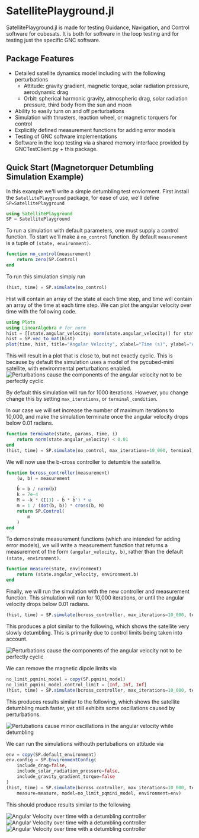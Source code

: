 # SatellitePlayground.jl

SatellitePlayground.jl is made for testing Guidance, Navigation, and Control software for cubesats. It is both for software in the loop testing and for testing just the specific GNC software.

## Package Features
- Detailed satellite dynamics model including with the following perturbations
    - Attitude: gravity gradient, magnetic torque, solar radiation pressure, aerodynamic drag
    - Orbit: spherical harmonic gravity, atmospheric drag, solar radiation pressure, third body from the sun and moon
- Ability to easily turn on and off perturbations
- Simulation with thrusters, reaction wheel, or magnetic torquers for control
- Explicitly defined measurement functions for adding error models
- Testing of GNC software implementations
- Software in the loop testing via a shared memory interface provided by GNCTestClient.py + this package.

## Quick Start (Magnetorquer Detumbling Simulation Example)

In this example we'll write a simple detumbling test enviorment.
First install the `SatellitePlayground` package, for ease of use, we'll define `SP=SatellitePlayground`
```julia
using SatellitePlayground
SP = SatellitePlayground
```

To run a simulation with default parameters, one must supply a control function.
To start we'll make a `no_control` function.
By default `measurement` is a tuple of `(state, environment)`.

```julia
function no_control(measurement)
    return zero(SP.Control)
end
```

To run this simulation simply run
```julia
(hist, time) = SP.simulate(no_control)
```
Hist will contain an array of the state at each time step, and time will contain an array of the time at each time step.
We can plot the angular velocity over time with the following code.
```julia
using Plots
using LinearAlgebra # for norm
hist = [[state.angular_velocity; norm(state.angular_velocity)] for state in hist]
hist = SP.vec_to_mat(hist)
plot(time, hist, title="Angular Velocity", xlabel="Time (s)", ylabel="Angular Velocity (rad/s)", labels=["ω1" "ω2" "ω3" "||ω||"])
```

This will result in a plot that is close to, but not exactly cyclic.
This is because by default the simulation uses a model of the pycubed-mini satellite, with environmental perturbations enabled.
![Perturbations cause the components of the angular velocity not to be perfectly cyclic](./media/perturbations.svg)

By default this simulation will run for 1000 iterations.
However, you change change this by setting `max_iterations`, or `terminal_condition`.

In our case we will set increase the number of maximum iterations to 10,000, and make the simulation terminate once the angular velocity drops below 0.01 radians.
```julia
function terminate(state, params, time, i)
    return norm(state.angular_velocity) < 0.01
end
(hist, time) = SP.simulate(no_control, max_iterations=10_000, terminal_condition=terminate)
```

We will now use the b-cross controller to detumble the satellite.
```julia
function bcross_controller(measurement)
    (ω, b) = measurement

    b̂ = b / norm(b)
    k = 7e-4
    M = -k * (I(3) - b̂ * b̂') * ω
    m = 1 / (dot(b, b)) * cross(b, M)
    return SP.Control(
        m
    )
end
```
To demonstrate measurement functions (which are intended for adding error models), we will write a measurement function that returns a measurement of the form `(angular_velocity, b)`, rather than the default `(state, environment)`.
```julia
function measure(state, environment)
    return (state.angular_velocity, environment.b)
end
```

Finally, we will run the simulation with the new controller and measurement function. This simulation will run for 10,000 iterations, or until the angular velocity drops below 0.01 radians. 
```julia
(hist, time) = SP.simulate(bcross_controller, max_iterations=10_000, terminal_condition=terminate, measure=measure)
```

This produces a plot similar to the following, which shows the satellite very slowly detumbling. This is primarily due to control limits being taken into account.

![Perturbations cause the components of the angular velocity not to be perfectly cyclic](./media/control_limit_detumble.svg)

We can remove the magnetic dipole limits via
```julia
no_limit_pqmini_model = copy(SP.pqmini_model)
no_limit_pqmini_model.control_limit = [Inf, Inf, Inf]
(hist, time) = SP.simulate(bcross_controller, max_iterations=10_000, terminal_condition=terminate, measure=measure, model=no_limit_pqmini_model)
```

This produces results similar to the following, which shows the satellite detumbling much faster, yet still exhibits some oscillations caused by perturbations.

![Pertubations cause minor oscillations in the angular velocity while detumbling](./media/perturbation_detumble.svg)

We can run the simulations withouth pertubations on attitude via
```julia
env = copy(SP.default_environment)
env.config = SP.EnvironmentConfig(
    include_drag=false,
    include_solar_radiation_pressure=false,
    include_gravity_gradient_torque=false
)
(hist, time) = SP.simulate(bcross_controller, max_iterations=10_000, terminal_condition=terminate, 
    measure=measure, model=no_limit_pqmini_model, environment=env)
```

This should produce results similar to the following

![Angular Velocity over time with a detumbling controller](./media/detumble_1.svg)
![Angular Velocity over time with a detumbling controller](./media/detumble_2.svg)
![Angular Velocity over time with a detumbling controller](./media/detumble_3.svg)